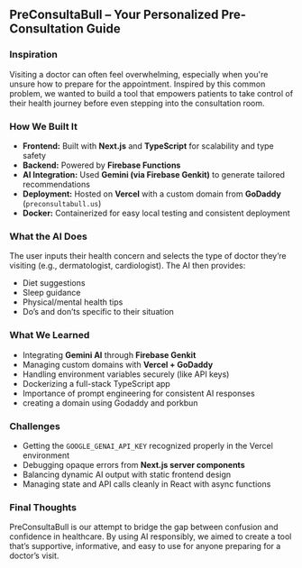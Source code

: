 ## PreConsultaBull – Your Personalized Pre-Consultation Guide

### Inspiration  
Visiting a doctor can often feel overwhelming, especially when you're unsure how to prepare for the appointment. Inspired by this common problem, we wanted to build a tool that empowers patients to take control of their health journey before even stepping into the consultation room.

### How We Built It  
- **Frontend:** Built with **Next.js** and **TypeScript** for scalability and type safety  
- **Backend:** Powered by **Firebase Functions**  
- **AI Integration:** Used **Gemini (via Firebase Genkit)** to generate tailored recommendations  
- **Deployment:** Hosted on **Vercel** with a custom domain from **GoDaddy** (`preconsultabull.us`)  
- **Docker:** Containerized for easy local testing and consistent deployment  

###  What the AI Does  
The user inputs their health concern and selects the type of doctor they’re visiting (e.g., dermatologist, cardiologist). The AI then provides:
- Diet suggestions  
- Sleep guidance  
- Physical/mental health tips  
- Do’s and don’ts specific to their situation  

### What We Learned  
- Integrating **Gemini AI** through **Firebase Genkit**  
- Managing custom domains with **Vercel + GoDaddy**  
- Handling environment variables securely (like API keys)  
- Dockerizing a full-stack TypeScript app  
- Importance of prompt engineering for consistent AI responses  
- creating a domain using Godaddy and porkbun

### Challenges  
- Getting the `GOOGLE_GENAI_API_KEY` recognized properly in the Vercel environment  
- Debugging opaque errors from **Next.js server components**  
- Balancing dynamic AI output with static frontend design  
- Managing state and API calls cleanly in React with async functions  

### Final Thoughts  
PreConsultaBull is our attempt to bridge the gap between confusion and confidence in healthcare. By using AI responsibly, we aimed to create a tool that’s supportive, informative, and easy to use for anyone preparing for a doctor’s visit.
